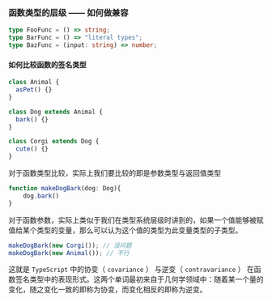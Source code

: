 ### 函数类型的层级 —— 如何做兼容
```ts
type FooFunc = () => string;
type BarFunc = () => "literal types";
type BazFunc = (input: string) => number;
```

#### 如何比较函数的签名类型
```ts
class Animal {
  asPet() {}
}

class Dog extends Animal {
  bark() {}
}

class Corgi extends Dog {
  cute() {}
}

```
对于函数类型比较，实际上我们要比较的即是参数类型与返回值类型
```ts
function makeDogBark(dog: Dog){
    dog.bark()
}
```
对于函数参数，实际上类似于我们在类型系统层级时讲到的，如果一个值能够被赋值给某个类型的变量，那么可以认为这个值的类型为此变量类型的子类型。
```ts
makeDogBark(new Corgi()); // 没问题
makeDogBark(new Animal()); // 不行
```
这就是 `TypeScript` 中的协变（ `covariance` ） 与逆变（ `contravariance` ） 在函数签名类型中的表现形式。这两个单词最初来自于几何学领域中：随着某一个量的变化，随之变化一致的即称为协变，而变化相反的即称为逆变。